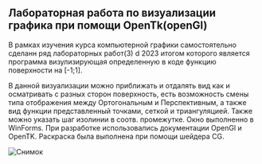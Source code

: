 ## Лабораторная работа по визуализации графика при помощи OpenTk(openGl)
  В рамках изучения курса компьютерной графики самостоятельно сделанн ряд лабораторных работ(3) d 2023 итогом которого является программа визулизирующая определенную в коде функцию поверхности на [-1;1]. 
  
  В данной визуализации можно приближать и отдалять вид как и осматривать с разных сторон поверхность, есть возможность смены типа отображения между Ортогональным и Перспективным, а также вид функции представленный точками, сеткой и триангуляцией. 
  Также можно указать шаг изолинии в соотв. промежутке. Окно выполненно в WinForms. При разработке использовались документации OpenGl и OpenTK. Раскраска была выполнена при помощи шейдера CG.
  
  ![Снимок](https://github.com/user-attachments/assets/e91b3dc8-0ee8-4c41-9411-4b85544e753e)
